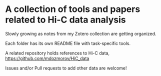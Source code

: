 # A collection of tools and papers related to Hi-C data analysis

Slowly growing as notes from my Zotero collection are getting organized.

Each folder has its own README file with task-specific tools.

A related repository holds references to Hi-C data, https://github.com/mdozmorov/HiC_data

Issues and/or Pull requests to add other data are welcome!